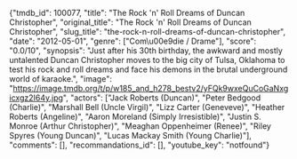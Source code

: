 {"tmdb_id": 100077, "title": "The Rock 'n' Roll Dreams of Duncan Christopher", "original_title": "The Rock 'n' Roll Dreams of Duncan Christopher", "slug_title": "the-rock-n-roll-dreams-of-duncan-christopher", "date": "2012-05-01", "genre": ["Com\u00e9die / Drame"], "score": "0.0/10", "synopsis": "Just after his 30th birthday, the awkward and mostly untalented Duncan Christopher moves to the big city of Tulsa, Oklahoma to test his rock and roll dreams and face his demons in the brutal underground world of karaoke.", "image": "https://image.tmdb.org/t/p/w185_and_h278_bestv2/yFQk9wxeQuCoGaNxgicxgz2I64y.jpg", "actors": ["Jack Roberts (Duncan)", "Peter Bedgood (Charlie)", "Marshall Bell (Uncle Virgil)", "Lizz Carter (Geneveve)", "Heather Roberts (Angeline)", "Aaron Moreland (Simply Irresistible)", "Justin S. Monroe (Arthur Christopher)", "Meaghan Oppenheimer (Renee)", "Riley Spyres (Young Duncan)", "Lucas Mackay Smith (Young Charlie)"], "comments": [], "recommandations_id": [], "youtube_key": "notfound"}